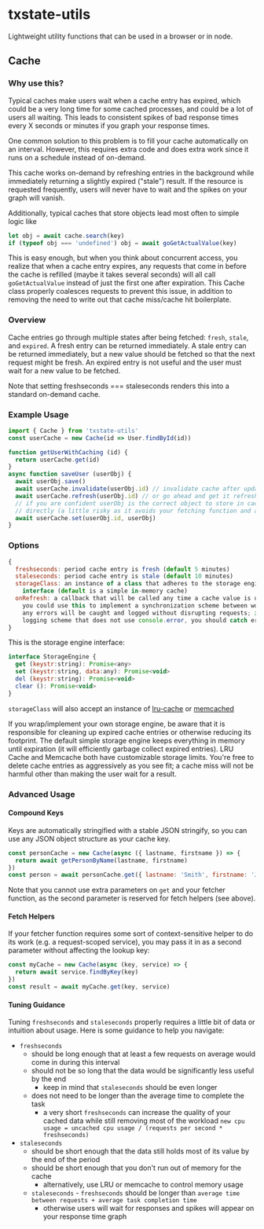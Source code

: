 # txstate-utils
Lightweight utility functions that can be used in a browser or in node.

## Cache
### Why use this?
Typical caches make users wait when a cache entry has expired, which could be a very long time for some cached processes, and could be a lot of users all waiting. This leads to consistent spikes of bad response times every X seconds or minutes if you graph your response times.

One common solution to this problem is to fill your cache automatically on an interval. However, this requires extra code and does extra work since it runs on a schedule instead of on-demand.

This cache works on-demand by refreshing entries in the background while immediately returning a slightly expired ("stale") result. If the resource is requested frequently, users will never have to wait and the spikes on your graph will vanish.

Additionally, typical caches that store objects lead most often to simple logic like
```javascript
let obj = await cache.search(key)
if (typeof obj === 'undefined') obj = await goGetActualValue(key)
```
This is easy enough, but when you think about concurrent access, you realize that when a cache entry expires, any requests that come in before the cache is refilled (maybe it takes several seconds) will all call `goGetActualValue` instead of just the first one after expiration. This Cache class properly coalesces requests to prevent this issue, in addition to removing the need to write out that cache miss/cache hit boilerplate.

### Overview
Cache entries go through multiple states after being fetched: `fresh`, `stale`, and `expired`. A fresh entry can be returned immediately. A stale entry can be returned immediately, but a new value should be fetched so that the next request might be fresh. An expired entry is not useful and the user must wait for a new value to be fetched.

Note that setting freshseconds === staleseconds renders this into a standard on-demand cache.

### Example Usage
```javascript
import { Cache } from 'txstate-utils'
const userCache = new Cache(id => User.findById(id))

function getUserWithCaching (id) {
  return userCache.get(id)
}
async function saveUser (userObj) {
  await userObj.save()
  await userCache.invalidate(userObj.id) // invalidate cache after update
  await userCache.refresh(userObj.id) // or go ahead and get it refreshed immediately
  // if you are confident userObj is the correct object to store in cache, you may set it
  // directly (a little risky as it avoids your fetching function and any logic it may be applying)
  await userCache.set(userObj.id, userObj)
}
```
### Options
```javascript
{
  freshseconds: period cache entry is fresh (default 5 minutes)
  staleseconds: period cache entry is stale (default 10 minutes)
  storageClass: an instance of a class that adheres to the storage engine
    interface (default is a simple in-memory cache)
  onRefresh: a callback that will be called any time a cache value is updated
    you could use this to implement a synchronization scheme between workers or instances
    any errors will be caught and logged without disrupting requests; if you have a custom
    logging scheme that does not use console.error, you should catch errors yourself
}
```
This is the storage engine interface:
```javascript
interface StorageEngine {
  get (keystr:string): Promise<any>
  set (keystr:string, data:any): Promise<void>
  del (keystr:string): Promise<void>
  clear (): Promise<void>
}
```
`storageClass` will also accept an instance of [lru-cache](https://www.npmjs.com/package/lru-cache) or [memcached](https://www.npmjs.com/package/memcached)

If you wrap/implement your own storage engine, be aware that it is responsible for cleaning up expired cache entries or otherwise reducing its footprint. The default simple storage engine keeps everything in memory until expiration (it will efficiently garbage collect expired entries). LRU Cache and Memcache both have customizable storage limits. You're free to delete cache entries as aggressively as you see fit; a cache miss will not be harmful other than making the user wait for a result.

### Advanced Usage
#### Compound Keys
Keys are automatically stringified with a stable JSON stringify, so you can use any JSON object structure as your cache key.
```javascript
const personCache = new Cache(async ({ lastname, firstname }) => {
  return await getPersonByName(lastname, firstname)
})
const person = await personCache.get({ lastname: 'Smith', firstname: 'John' })
```
Note that you cannot use extra parameters on `get` and your fetcher function, as the second parameter is reserved for fetch helpers (see above).
#### Fetch Helpers
If your fetcher function requires some sort of context-sensitive helper to do its work (e.g. a request-scoped service), you may pass it in as a second parameter without affecting the lookup key:
```javascript
const myCache = new Cache(async (key, service) => {
  return await service.findByKey(key)
})
const result = await myCache.get(key, service)
```
#### Tuning Guidance
Tuning `freshseconds` and `staleseconds` properly requires a little bit of data or intuition about usage. Here is some guidance to help you navigate:
* `freshseconds`
  * should be long enough that at least a few requests on average would come in during this interval
  * should not be so long that the data would be significantly less useful by the end
    * keep in mind that `staleseconds` should be even longer
  * does not need to be longer than the average time to complete the task
    * a very short `freshseconds` can increase the quality of your cached data while still removing most of the workload `new cpu usage = uncached cpu usage / (requests per second * freshseconds)`
* `staleseconds`
  * should be short enough that the data still holds most of its value by the end of the period
  * should be short enough that you don't run out of memory for the cache
    * alternatively, use LRU or memcache to control memory usage
  * `staleseconds` - `freshseconds` should be longer than `average time between requests + average task completion time`
    * otherwise users will wait for responses and spikes will appear on your response time graph
